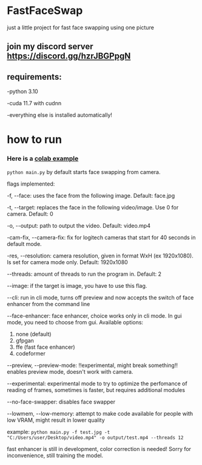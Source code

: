 # FastFaceSwap
just a little project for fast face swapping using one picture
## join my discord server https://discord.gg/hzrJBGPpgN
## requirements:
-python 3.10

-cuda 11.7 with cudnn

-everything else is installed automatically!

# how to run

### Here is a [colab example](https://colab.research.google.com/github/RichardErkhov/FastFaceSwap/blob/main/colab_example.ipynb)

```python main.py``` by default starts face swapping from camera.

flags implemented:

-f, --face: uses the face from the following image. Default: face.jpg

-t, --target: replaces the face in the following video/image. Use 0 for camera. Default: 0

-o, --output: path to output the video. Default: video.mp4

-cam-fix, --camera-fix: fix for logitech cameras that start for 40 seconds in default mode. 

-res, --resolution: camera resolution, given in format WxH (ex 1920x1080). Is set for camera mode only. Default: 1920x1080

--threads: amount of threads to run the program in. Default: 2

--image: if the target is image, you have to use this flag. 

--cli: run in cli mode, turns off preview and now accepts the switch of face enhancer from the command line

--face-enhancer: face enhancer, choice works only in cli mode. In gui mode, you need to choose from gui. Available options:

1) none (default)
2) gfpgan
3) ffe (fast face enhancer)
4) codeformer

--preview, --preview-mode: !!experimental, might break something!! enables preview mode, doesn't work with camera. 

--experimental: experimental mode to try to optimize the perfomance of reading of frames, sometimes is faster, but requires additional modules

--no-face-swapper: disables face swapper

--lowmem, --low-memory: attempt to make code available for people with low VRAM, might result in lower quality

example:
``` python main.py -f test.jpg -t "C:/Users/user/Desktop/video.mp4" -o output/test.mp4 --threads 12 ```


fast enhancer is still in development, color correction is needed! Sorry for inconvenience, still training the model.
